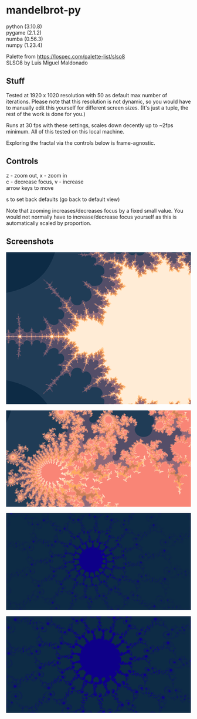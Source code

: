 # mandelbrot-py

python (3.10.8)  
pygame (2.1.2)  
numba (0.56.3)  
numpy (1.23.4)  

Palette from https://lospec.com/palette-list/slso8  
SLSO8 by Luis Miguel Maldonado

## Stuff

Tested at 1920 x 1020 resolution with 50 as default max number of iterations. Please note that this resolution is not dynamic, so you would have to manually edit this yourself for different screen sizes. (It's just a tuple, the rest of the work is done for you.)

Runs at 30 fps with these settings, scales down decently up to ~2fps minimum. All of this tested on this local machine.

Exploring the fractal via the controls below is frame-agnostic.

## Controls

z - zoom out, x - zoom in  
c - decrease focus, v - increase  
arrow keys to move

s to set back defaults (go back to default view)

Note that zooming increases/decreases focus by a fixed small value. You would not normally have to increase/decrease focus yourself as this is automatically scaled by proportion.

## Screenshots

![scrnshot.png](screenshots/scrnshot.png)

![scrnshot2.png](screenshots/scrnshot2.png)

![scrnshot3.png](screenshots/scrnshot3.png)

![scrnshot4.png](screenshots/scrnshot4.png)
